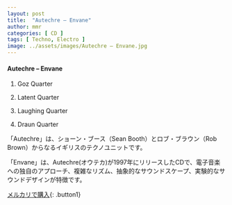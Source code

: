 ```yaml
---
layout: post
title:  "Autechre – Envane"
author: mmr
categories: [ CD ]
tags: [ Techno, Electro ]
image: ../assets/images/Autechre – Envane.jpg
---
```


#### Autechre – Envane

1. Goz Quarter

2. Latent Quarter

3. Laughing Quarter

4. Draun Quarter

「Autechre」は、ショーン・ブース（Sean Booth）とロブ・ブラウン（Rob Brown）からなるイギリスのテクノユニットです。

「Envane」は、Autechre(オウテカ)が1997年にリリースしたCDで、電子音楽への独自のアプローチ、複雑なリズム、抽象的なサウンドスケープ、実験的なサウンドデザインが特徴です。


[メルカリで購入](https://jp.mercari.com/item/m70361302879){: .button1}
